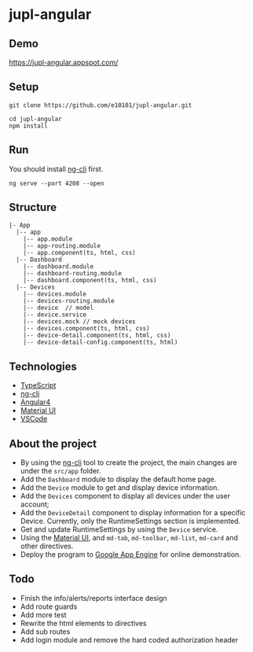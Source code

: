 # jupl-angular

## Demo
https://jupl-angular.appspot.com/

## Setup
```
git clone https://github.com/e10101/jupl-angular.git
```

```
cd jupl-angular
npm install
```

## Run
You should install [ng-cli](https://github.com/angular/angular-cli) first.

```
ng serve --port 4208 --open
```

## Structure
```
|- App
  |-- app
    |-- app.module
    |-- app-routing.module
    |-- app.component(ts, html, css)
  |-- Dashboard
    |-- dashboard.module
    |-- dashboard-routing.module
    |-- dashboard.component(ts, html, css)
  |-- Devices
    |-- devices.module
    |-- devices-routing.module
    |-- device  // model
    |-- device.service
    |-- devices.mock // mock devices
    |-- devices.component(ts, html, css)
    |-- device-detail.component(ts, html, css)
    |-- device-detail-config.component(ts, html)
```

## Technologies
 - [TypeScript](https://www.typescriptlang.org/)
 - [ng-cli](https://github.com/angular/angular-cli)
 - [Angular4](https://angular.io/)
 - [Material UI](https://material.angular.io/)
 - [VSCode](https://code.visualstudio.com/)
 
## About the project
 - By using the [ng-cli](https://github.com/angular/angular-cli) tool to create the project, the main changes are under the `src/app` folder.
 - Add the `Dashboard` module to display the default home page.
 - Add the `Device` module to get and display device information.
 - Add the `Devices` component to display all devices under the user account;
 - Add the `DeviceDetail` component to display information for a specific Device. Currently, only the RuntimeSettings section is implemented.
 - Get and update RuntimeSettings by using the `Device` service.
 - Using the [Material UI](https://material.angular.io/), and `md-tab`, `md-toolbar`, `md-list`, `md-card` and other directives.
 - Deploy the program to [Google App Engine](https://cloud.google.com/appengine/) for online demonstration.
 

## Todo
 - Finish the info/alerts/reports interface design
 - Add route guards
 - Add more test
 - Rewrite the html elements to directives
 - Add sub routes
 - Add login module and remove the hard coded authorization header
